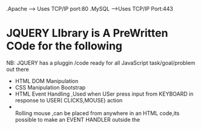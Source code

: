 <p>
.Apache --> Uses TCP/IP port:80
.MySQL -->Uses TCP/IP Port:443



<h1>JQUERY LIbrary is A PreWritten COde for the following </h1>
<p>NB: JQUERY has a pluggin /code ready for all  JavaScript task/goal/problem out there</p>

<ul>

<li>HTML DOM Manipulation</li>

<li>CSS Manipulation Bootstrap</li>

<li>HTML Event Handling ,Used when USer press input from KEYBOARD in response to USER( CLICKS,MOUSE) action<li>

</li>Rolling mouse ,can be placed from anywhere in an HTML code,its possible to make an EVENT HANDLER outside the <script></script></li>
</ul>

</p>

<p this is about XMLHttpRequest OBJECT />
<P-API in the form of a Javascript object hence const xhr=new XMLHttpRequest() />
<P-provided by the browsers (client JS) envrionment />
<P-Methods transfer data between client and server />
<P-Can be used with other protocol other than HTTP /> 